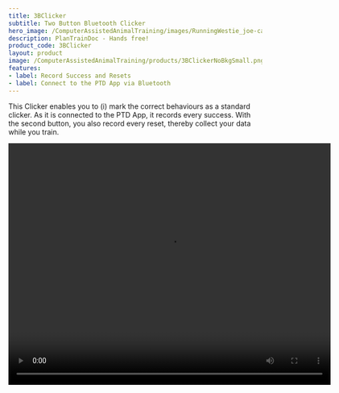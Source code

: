 ```yaml
---
title: 3BClicker
subtitle: Two Button Bluetooth Clicker
hero_image: /ComputerAssistedAnimalTraining/images/RunningWestie_joe-caione-qO-PIF84Vxg-unsplash_medium.jpg
description: PlanTrainDoc - Hands free!
product_code: 3BClicker
layout: product
image: /ComputerAssistedAnimalTraining/products/3BClickerNoBkgSmall.png
features:
- label: Record Success and Resets
- label: Connect to the PTD App via Bluetooth
---
```


This Clicker enables you to (i) mark the correct behaviours as a standard clicker. As it is connected
to the PTD App, it records every success. With the second button, you also record every reset, thereby
collect your data while you train.

<video controls width="640" height="480" >
<source src="/ComputerAssistedAnimalTraining/videos/3BClicker_facebook.mp4">
</video>
